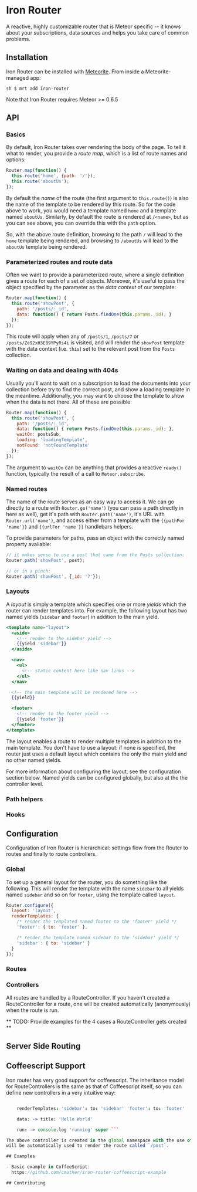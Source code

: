 # Iron Router

A reactive, highly customizable router that is Meteor specific -- it knows about
your subscriptions, data sources and helps you take care of common problems.


## Installation

Iron Router can be installed with
[Meteorite](https://github.com/oortcloud/meteorite/). From inside a
Meteorite-managed app:

``` 
sh $ mrt add iron-router
```

Note that Iron Router requires Meteor >= 0.6.5

## API

### Basics

By default, Iron Router takes over rendering the body of the page. To tell it
what to render, you provide a *route map*, which is a list of route names and
options:

```javascript
Router.map(function() { 
  this.route('home', {path: '/'});
  this.route('aboutUs');
});
```

By default the *name* of the route (the first argument to `this.route()`) is also the name of the template to be rendered by this route. So for the code above to work, you would need a template named `home` and a template named `aboutUs`. Similarly, by default the route is rendered at `/<name>`, but as you can see above, you can override this with the `path` option.

So, with the above route definition, browsing to the path `/` will lead to the `home` template being rendered, and browsing to `/aboutUs` will lead to the `aboutUs` template being rendered.

### Parameterized routes and route data

Often we want to provide a parameterized route, where a single definition gives a route for each of a set of objects. Moreover, it's useful to pass the object specified by the parameter as the *data context* of our template:

```js
Router.map(function() { 
  this.route('showPost', {
    path: '/posts/:_id',
    data: function() { return Posts.findOne(this.params._id); }
  });
});
```

This route will apply when any of `/posts/1`, `/posts/7` or `/posts/Ze92xH3E89YPyRs4i` is visited, and will render the `showPost` template with the data context (i.e. `this`) set to the relevant post from the `Posts` collection.

### Waiting on data and dealing with 404s

Usually you'll want to wait on a subscription to load the documents into your collection before try to find the correct post, and show a loading template in the meantime. Additionally, you may want to choose the template to show when the data is not there. All of these are possible:

```js
Router.map(function() { 
  this.route('showPost', {
    path: '/posts/:_id',
    data: function() { return Posts.findOne(this.params._id); },
    waitOn: postsSub,
    loading: 'loadingTemplate',
    notFound: 'notFoundTemplate'
  });
});
```

The argument to `waitOn` can be anything that provides a reactive `ready()` function, typically the result of a call to `Meteor.subscribe`.

### Named routes

The name of the route serves as an easy way to access it. We can go directly to a route with `Router.go('name')` (you can pass a path directly in here as well), get it's path with `Router.path('name')`, it's URL with `Router.url('name')`, and access either from a template with the `{{pathFor 'name'}}` and `{{urlFor 'name'}}` handlebars helpers.

To provide parameters for paths, pass an object with the correctly named property avaliable:

```js
// it makes sense to use a post that came from the Posts collection:
Router.path('showPost', post);

// or in a pinch:
Router.path('showPost', {_id: '7'});
```

### Layouts

A *layout* is simply a template which specifies one or more *yields* which the
router can render templates into.  For example, the following layout has two
named yields (`sidebar` and `footer`) in addition to the main yield.

```handlebars 
<template name="layout"> 
  <aside>
    <!-- render to the sidebar yield -->
    {{yield 'sidebar'}}
  </aside>

  <nav>
    <ul>
      <!-- static content here like nav links -->
    </ul>
  </nav>

  <!-- the main template will be rendered here -->
  {{yield}}

  <footer>
    <!-- render to the footer yield -->
    {{yield 'footer'}}
  </footer>
</template>
```

The layout enables a route to render multiple templates in addition to the main
template. You don't have to use a layout: if none is specified, the router just
uses a default layout which contains the only the main yield and no other named
yields.

For more information about configuring the layout, see the configuration section
below. Named yields can be configured globally, but also at the the controller
level.

### Path helpers

### Hooks

## Configuration

Configuration of Iron Router is hierarchical: settings flow from the Router
to routes and finally to route controllers.

### Global

To set up a general layout for the router, you do something like the following.
This will render the template with the name `sidebar` to all yields named
`sidebar` and so on for `footer`, using the template called `layout`.

```javascript
Router.configure({
  layout: 'layout',
  renderTemplates: { 
    /* render the templated named footer to the 'footer' yield */
    'footer': { to: 'footer' },

    /* render the template named sidebar to the 'sidebar' yield */
    'sidebar': { to: 'sidebar' }
  }
});
```

### Routes

### Controllers

All routes are handled by a RouteController. If you haven't created a
RouteController for a route, one will be created automatically (anonymously)
when the route is run.

** TODO: Provide examples for the 4 cases a RouteController gets created **

## Server Side Routing

## Coffeescript Support

Iron router has very good support for coffeescript. The inheritance model for
RouteControllers is the same as that of Coffeescript itself, so you can define
new controllers in a very intuitive way:

```coffeescript class @PostController extends RouteController template: 'post'

    renderTemplates: 'sidebar': to: 'sidebar' 'footer': to: 'footer'

    data: -> title: 'Hello World'

    run: -> console.log 'running' super ```

The above controller is created in the global namespace with the use of `@`, and
will be automatically used to render the route called `/post`.

## Examples

- Basic example in CoffeeScript:
  https://github.com/cmather/iron-router-coffeescript-example

## Contributing

